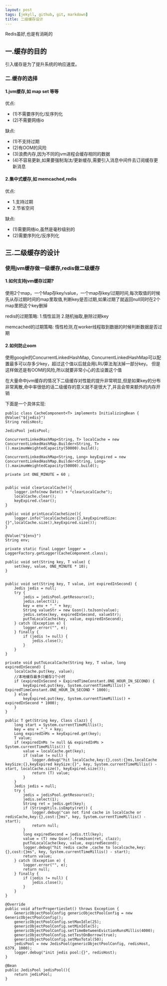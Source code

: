 ```yaml
---
layout: post
tags: [jekyll, github, git, markdown]
title: 二级缓存设计
---
```

Redis虽好,也是有消耗的
 
<h2>一.缓存的目的</h2>
   引入缓存是为了提升系统的响应速度。
<h3>二.缓存的选择</h3>

   <h4>1.jvm缓存,如  map set 等等</h4>
   <p>
优点:  <ul>
	    <li>(1)不需要序列化/反序列化</li>    
        <li>(2)不需要网络io</li>
        </ul>
 </p>
 <p>
 缺点: <ul>
 		  <li>(1)不支持过期</li>
          <li>(2)有OOM的风险</li>
          <li>(3)浪费内存,因为不同的jvm进程会缓存相同的数据</li>
          <li>(4)不容易更新,如果要强制淘汰/更新缓存,需要引入消息中间件去订阅缓存更新消息</li>
       </ul>
</p>
   <h4>2.集中式缓存,如 memcached,redis</h4>
   <p>
优点: <ul>
		<li>1.支持过期</li>
     	<li>2.节省空间</li>
     </ul>
</p>
<p>

缺点:<ul> 
       <li>(1)需要网络io,虽然是毫秒级别的</li>
      	<li>(2)需要序列化/反序列化</li>
 	</ul>
 </p> 
 <h2>三.二级缓存的设计</h2>
<h3>使用jvm缓存做一级缓存,redis做二级缓存</h3>
<h4> 1.如何支持jvm缓存过期?</h4>
 <p>使用2个map，一个Map存key/value，一个map存key/过期时间,每次取值的时候先从存过期时间的map里取值,判断key是否过期,如果过期了就返回null同时在2个map里把这个key删掉
 </p>
 <p>
 redis的过期策略: 1.惰性监测  2.随机抽取,删除过期key
 </p>
 <p>
 memcached的过期策略:  惰性检测,在worker线程取到数据的时候判断数据是否过期
 </p>		

 <h4>2.如何防止oom</h4>
使用google的ConcurrentLinkedHashMap, ConcurrentLinkedHashMap可以配置最多可以存多少key，超过这个值以后就会用LRU算法淘汰掉一部分key。
但是这样做还是有OOM的风险,所以就要非常小心的去设置这个值

 <p>在大量命中jvm缓存的情况下二级缓存对性能的提升非常明显,但是如果key的分布非常离散,命中率很低的话二级缓存的意义就不是很大了,并且会带来额外的内存开销</p>

  下面是一个具体实现:

	public class CacheComponent<T> implements InitializingBean {
	@Value("${jedis}")
	String redisHost;

	JedisPool jedisPool;

	ConcurrentLinkedHashMap<String, T> localCache = new ConcurrentLinkedHashMap.Builder<String, T>().maximumWeightedCapacity(50000).build();

	ConcurrentLinkedHashMap<String, Long> keyExpired = new ConcurrentLinkedHashMap.Builder<String, Long>().maximumWeightedCapacity(50000).build();

	private int ONE_MINUTE = 60 ;


	public void clearLocalCache(){
	    logger.info(new Date() + "clearLocalCache");
	    localCache.clear();
	    keyExpired.clear();
	}

	public void printLocalCacheSize(){
	    logger.info("localCacheSize:{},keyExpiredSize:{}",localCache.size(),keyExpired.size());
	}

	@Value("${env}")
	String env;

	private static final Logger logger = LoggerFactory.getLogger(CacheComponent.class);

	public void set(String key, T value) {
	    set(key, value, ONE_MINUTE * 10);
	}


	public void set(String key, T value, int expiredInSecond) {
	    Jedis jedis = null;
	    try {
	        jedis = jedisPool.getResource();
	        jedis.select(1);
	        key = env + "_" + key;
	        String valueStr = new Gson().toJson(value);
	        jedis.setex(key, expiredInSecond, valueStr);
	        putToLocalCache(key, value, expiredInSecond);
	    } catch (Exception e) {
	        logger.error("", e);
	    } finally {
	        if (jedis != null) {
	            jedis.close();
	        }
	    }
	}

	private void putToLocalCache(String key, T value, long expiredInSecond) {
	    localCache.put(key, value);
	    //本地缓存最多只缓存1个小时
	    if (expiredInSecond > ExpiredTimeConstant.ONE_HOUR_IN_SECOND) {
	        keyExpired.put(key, System.currentTimeMillis() +  ExpiredTimeConstant.ONE_HOUR_IN_SECOND * 1000);
	    } else {
	        keyExpired.put(key, System.currentTimeMillis() + expiredInSecond * 1000);
	    }
	}

	public T get(String key, Class clazz) {
	    long start = System.currentTimeMillis();
	    key = env + "_" + key;
	    Long expiredInMs = keyExpired.get(key);
	    T value;
	    if (expiredInMs != null && expiredInMs > System.currentTimeMillis()) {
	        value = localCache.get(key);
	        if (value != null) {
	            logger.debug("hit localCache,key:{},cost:{}ms,localCache keySize:{},keyExpired keySize:{}", key, System.currentTimeMillis() - start, localCache.size(), keyExpired.size());
	            return (T) value;
	        }
	    }
	    Jedis jedis = null;
	    try {
	        jedis = jedisPool.getResource();
	        jedis.select(1);
	        String ret = jedis.get(key);
	        if (StringUtils.isEmpty(ret)) {
	            logger.debug("can not find cache in localCache or redisCache,key:{},cost:{}ms", key, System.currentTimeMillis() - start);
	            return null;
	        }
	        long expiredSecond = jedis.ttl(key);
	        value = (T) new Gson().fromJson(ret, clazz);
	        putToLocalCache(key, value, expiredSecond);
	        logger.debug("hit redis cache ,cache to localcache,key:{},cost:{}ms", key, System.currentTimeMillis() - start);
	        return value;
	    } catch (Exception e) {
	        logger.error("", e);
	        return null;
	    } finally {
	        if (jedis != null) {
	            jedis.close();
	        }
	    }
	}

	@Override
	public void afterPropertiesSet() throws Exception {
	    GenericObjectPoolConfig genericObjectPoolConfig = new GenericObjectPoolConfig();
	    genericObjectPoolConfig.setMaxIdle(25);
	    genericObjectPoolConfig.setMinIdle(5);
	    genericObjectPoolConfig.setTimeBetweenEvictionRunsMillis(4000);
	    genericObjectPoolConfig.setTestOnBorrow(true);
	    genericObjectPoolConfig.setMaxTotal(50);
	    jedisPool = new JedisPool(genericObjectPoolConfig, redisHost, 6379, 1000);
	    logger.debug("init jedis pool:{}", redisHost);
	}

	@Bean
	public JedisPool jedisPool(){
	    return jedisPool;
	}
